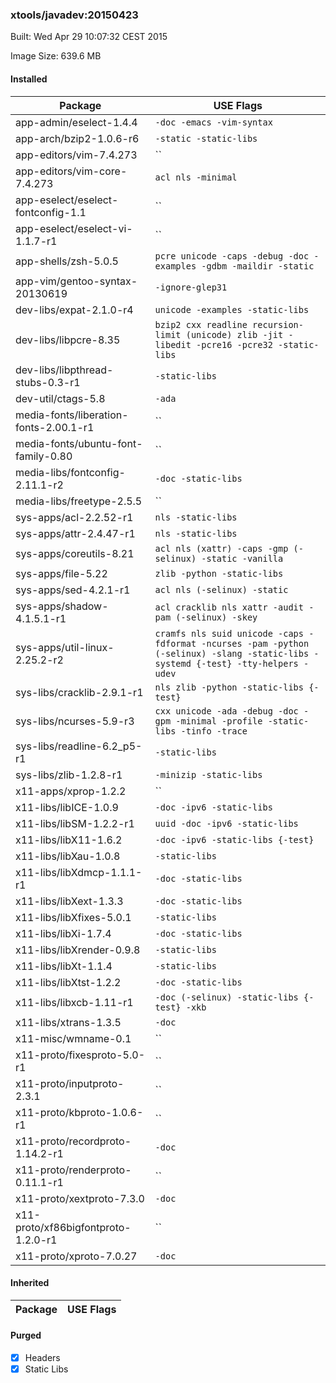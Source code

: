 ### xtools/javadev:20150423
Built: Wed Apr 29 10:07:32 CEST 2015

Image Size: 639.6 MB
#### Installed
Package | USE Flags
--------|----------
app-admin/eselect-1.4.4 | `-doc -emacs -vim-syntax`
app-arch/bzip2-1.0.6-r6 | `-static -static-libs`
app-editors/vim-7.4.273 | ``
app-editors/vim-core-7.4.273 | `acl nls -minimal`
app-eselect/eselect-fontconfig-1.1 | ``
app-eselect/eselect-vi-1.1.7-r1 | ``
app-shells/zsh-5.0.5 | `pcre unicode -caps -debug -doc -examples -gdbm -maildir -static`
app-vim/gentoo-syntax-20130619 | `-ignore-glep31`
dev-libs/expat-2.1.0-r4 | `unicode -examples -static-libs`
dev-libs/libpcre-8.35 | `bzip2 cxx readline recursion-limit (unicode) zlib -jit -libedit -pcre16 -pcre32 -static-libs`
dev-libs/libpthread-stubs-0.3-r1 | `-static-libs`
dev-util/ctags-5.8 | `-ada`
media-fonts/liberation-fonts-2.00.1-r1 | ``
media-fonts/ubuntu-font-family-0.80 | ``
media-libs/fontconfig-2.11.1-r2 | `-doc -static-libs`
media-libs/freetype-2.5.5 | ``
sys-apps/acl-2.2.52-r1 | `nls -static-libs`
sys-apps/attr-2.4.47-r1 | `nls -static-libs`
sys-apps/coreutils-8.21 | `acl nls (xattr) -caps -gmp (-selinux) -static -vanilla`
sys-apps/file-5.22 | `zlib -python -static-libs`
sys-apps/sed-4.2.1-r1 | `acl nls (-selinux) -static`
sys-apps/shadow-4.1.5.1-r1 | `acl cracklib nls xattr -audit -pam (-selinux) -skey`
sys-apps/util-linux-2.25.2-r2 | `cramfs nls suid unicode -caps -fdformat -ncurses -pam -python (-selinux) -slang -static-libs -systemd {-test} -tty-helpers -udev`
sys-libs/cracklib-2.9.1-r1 | `nls zlib -python -static-libs {-test}`
sys-libs/ncurses-5.9-r3 | `cxx unicode -ada -debug -doc -gpm -minimal -profile -static-libs -tinfo -trace`
sys-libs/readline-6.2_p5-r1 | `-static-libs`
sys-libs/zlib-1.2.8-r1 | `-minizip -static-libs`
x11-apps/xprop-1.2.2 | ``
x11-libs/libICE-1.0.9 | `-doc -ipv6 -static-libs`
x11-libs/libSM-1.2.2-r1 | `uuid -doc -ipv6 -static-libs`
x11-libs/libX11-1.6.2 | `-doc -ipv6 -static-libs {-test}`
x11-libs/libXau-1.0.8 | `-static-libs`
x11-libs/libXdmcp-1.1.1-r1 | `-doc -static-libs`
x11-libs/libXext-1.3.3 | `-doc -static-libs`
x11-libs/libXfixes-5.0.1 | `-static-libs`
x11-libs/libXi-1.7.4 | `-doc -static-libs`
x11-libs/libXrender-0.9.8 | `-static-libs`
x11-libs/libXt-1.1.4 | `-static-libs`
x11-libs/libXtst-1.2.2 | `-doc -static-libs`
x11-libs/libxcb-1.11-r1 | `-doc (-selinux) -static-libs {-test} -xkb`
x11-libs/xtrans-1.3.5 | `-doc`
x11-misc/wmname-0.1 | ``
x11-proto/fixesproto-5.0-r1 | ``
x11-proto/inputproto-2.3.1 | ``
x11-proto/kbproto-1.0.6-r1 | ``
x11-proto/recordproto-1.14.2-r1 | `-doc`
x11-proto/renderproto-0.11.1-r1 | ``
x11-proto/xextproto-7.3.0 | `-doc`
x11-proto/xf86bigfontproto-1.2.0-r1 | ``
x11-proto/xproto-7.0.27 | `-doc`
#### Inherited
Package | USE Flags
--------|----------
#### Purged
- [x] Headers
- [x] Static Libs
